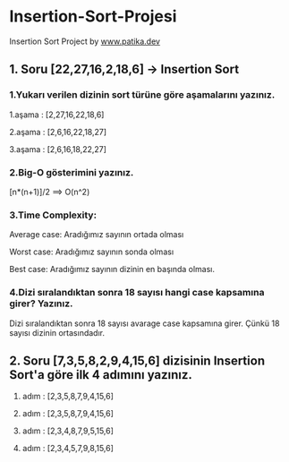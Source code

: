 # Insertion-Sort-Projesi
Insertion Sort Project by www.patika.dev

## 1. Soru  [22,27,16,2,18,6] -> Insertion Sort

### 1.Yukarı verilen dizinin sort türüne göre aşamalarını yazınız.

1.aşama : [2,27,16,22,18,6]

2.aşama : [2,6,16,22,18,27]

3.aşama : [2,6,16,18,22,27]

### 2.Big-O gösterimini yazınız.

[n*(n+1)]/2  ==>  O(n^2)

### 3.Time Complexity: 

Average case: Aradığımız sayının ortada olması

Worst case: Aradığımız sayının sonda olması

Best case: Aradığımız sayının dizinin en başında olması.

### 4.Dizi sıralandıktan sonra 18 sayısı hangi case kapsamına girer? Yazınız.

Dizi sıralandıktan sonra 18 sayısı avarage case kapsamına girer. Çünkü 18 sayısı dizinin ortasındadır.

## 2. Soru  [7,3,5,8,2,9,4,15,6] dizisinin Insertion Sort'a göre ilk 4 adımını yazınız.

1. adım : [2,3,5,8,7,9,4,15,6]

2. adım : [2,3,5,8,7,9,4,15,6]   

3. adım : [2,3,4,8,7,9,5,15,6]

4. adım : [2,3,4,5,7,9,8,15,6]
